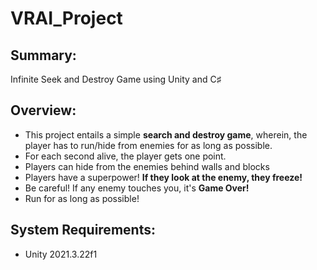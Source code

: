 # VRAI_Project
## Summary:
Infinite Seek and Destroy Game using Unity and C♯

## Overview:
- This project entails a simple **search and destroy game**, wherein, the player has to run/hide from enemies for as long as possible. 
- For each second alive, the player gets one point. 
- Players can hide from the enemies behind walls and blocks
- Players have a superpower! **If they look at the enemy, they freeze!**
- Be careful! If any enemy touches you, it's **Game Over!**
- Run for as long as possible!

## System Requirements:
- Unity 2021.3.22f1
